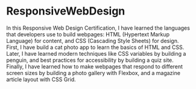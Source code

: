 # ResponsiveWebDesign

In this Responsive Web Design Certification, I have learned the languages that developers use to build webpages: 
HTML (Hypertext Markup Language) for content, and CSS (Cascading Style Sheets) for design.  
First, I have build a cat photo app to learn the basics of HTML and CSS. 
Later, I have learned modern techniques like CSS variables by building a penguin, and best practices for accessibility by building a quiz site.  
Finally, I have learned how to make webpages that respond to different screen sizes by building a photo gallery with Flexbox, 
and a magazine article layout with CSS Grid.
